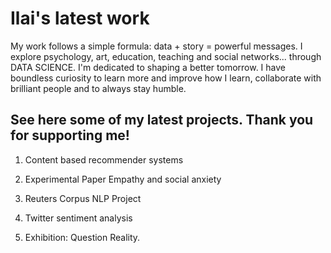 # Ilai's latest work

My work follows a simple formula: data + story = powerful messages. 
I explore psychology, art, education, teaching and social networks... through DATA SCIENCE.
I'm dedicated to shaping a better tomorrow. I have boundless curiosity to learn more and improve how I learn, collaborate with brilliant people and to always stay humble. 

## See here some of my latest projects. Thank you for supporting me!

1. Content based recommender systems

2. Experimental Paper Empathy and social anxiety 

3. Reuters Corpus NLP Project 

4. Twitter sentiment analysis 

5. Exhibition: Question Reality.
